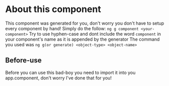 # About this component
This component was generated for you, don't worry you don't have to setup every component by hand!
Simply do the follow: `ng g component <your-component>`
Try to use hyphen-case and dont include the word `component` in your component's name as it is appended by the generator
The command you used was `ng g(or generate) <object-type> <object-name>`

## Before-use
Before you can use this bad-boy you need to import it into you app.component, don't worry I've done that for you!
